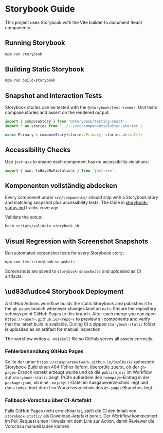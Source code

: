 # Storybook Guide

This project uses Storybook with the Vite builder to document React components.

## Running Storybook

```bash
npm run storybook
```

## Building Static Storybook

```bash
npm run build-storybook
```

## Snapshot and Interaction Tests

Storybook stories can be tested with the `@storybook/test-runner`. Unit tests
compose stories and assert on the rendered output:

```ts
import { composeStory } from '@storybook/testing-react';
import * as stories from '../../src/components/Button.stories';

const Primary = composeStory(stories.Primary, stories.default);
```

## Accessibility Checks

Use `jest-axe` to ensure each component has no accessibility violations:

```ts
import { axe, toHaveNoViolations } from 'jest-axe';
```

## Komponenten vollständig abdecken

Every component under `src/components/` should ship with a Storybook story
and matching snapshot plus accessibility tests. The table in
[storybook-status.md](../components/storybook-status.md) tracks coverage.

Validate the setup:

```bash
bash scripts/validate-storybook.sh
```

## Visual Regression with Screenshot Snapshots

Run automated screenshot tests for every Storybook story:

```bash
npm run test:storybook:snapshots
```

Screenshots are saved to `storybook-snapshots/` and uploaded as CI artifacts.

## \ud83d\udce4 Storybook Deployment

A GitHub Actions workflow builds the static Storybook and publishes it to the
`gh-pages` branch whenever changes land on `main`. Ensure the repository settings point GitHub Pages to this branch. After each merge you can open
`https://<user>.github.io/<repo>/` to preview all components and verify that the
latest build is available. During CI a zipped `storybook-static` folder is uploaded as an artifact for manual inspection.


The workflow writes a `.nojekyll` file so GitHub serves all assets correctly.

### Fehlerbehandlung GitHub Pages

Sollte der unter `https://ecospherenetwork.github.io/SmolDesk/` gehostete Storybook-Build einen 404-Fehler liefern, überprüfe zuerst, ob der `gh-pages`-Branch korrekt erzeugt wurde und ob die `publish_dir` im Workflow auf `storybook-static` zeigt. Prüfe außerdem den `homepage`-Eintrag in der `package.json`, ob eine `.nojekyll`-Datei im Ausgabeverzeichnis liegt und dass `index.html` direkt im Wurzelverzeichnis des `gh-pages`-Branches liegt.

### Fallback-Vorschau über CI-Artefakt

Falls GitHub Pages nicht erreichbar ist, stellt die CI den Inhalt von `storybook-static/` als Download-Artefakt bereit. Der Workflow kommentiert im Pull Request einen Hinweis mit dem Link zur Action, damit Reviewer die Vorschau manuell laden können.
